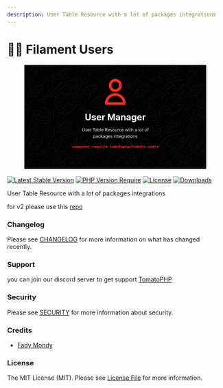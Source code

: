```yaml
---
description: User Table Resource with a lot of packages integrations
---
```


# 👨‍🏭 Filament Users



<figure><img src="../../.gitbook/assets/3x1io-tomato-users.jpeg" alt=""><figcaption></figcaption></figure>

[![Latest Stable Version](https://camo.githubusercontent.com/eac5c82cb977ed342c82193f0e87ef768668188253fbf90483b316c4fef32944/68747470733a2f2f706f7365722e707567782e6f72672f746f6d61746f7068702f66696c616d656e742d75736572732f76657273696f6e2e737667)](https://packagist.org/packages/tomatophp/filament-users) [![PHP Version Require](https://camo.githubusercontent.com/bea3a76674e5983e2b2fce1d475d654c8fa2b55c83421e794d9e5ac4582d0492/687474703a2f2f706f7365722e707567782e6f72672f746f6d61746f7068702f66696c616d656e742d75736572732f726571756972652f706870)](https://packagist.org/packages/tomatophp/filament-users) [![License](https://camo.githubusercontent.com/016dda5192d52d4224e7006478d5830c1240f27246f9c0f5ce529630592970f8/68747470733a2f2f706f7365722e707567782e6f72672f746f6d61746f7068702f66696c616d656e742d75736572732f6c6963656e73652e737667)](https://packagist.org/packages/tomatophp/filament-users) [![Downloads](https://camo.githubusercontent.com/77209545cd1c2209a5e913b302391c5b47105df27468f24ce8b619128e1b9375/68747470733a2f2f706f7365722e707567782e6f72672f746f6d61746f7068702f66696c616d656e742d75736572732f642f746f74616c2e737667)](https://packagist.org/packages/tomatophp/filament-users)

User Table Resource with a lot of packages integrations

for v2 please use this [repo](https://github.com/3x1io/filament-user)

### Changelog <a href="#user-content-changelog" id="user-content-changelog"></a>

Please see [CHANGELOG](https://github.com/tomatophp/filament-users/blob/master/CHANGELOG.md) for more information on what has changed recently.

### Support <a href="#user-content-support" id="user-content-support"></a>

you can join our discord server to get support [TomatoPHP](https://discord.gg/VZc8nBJ3ZU)

### Security <a href="#user-content-security" id="user-content-security"></a>

Please see [SECURITY](https://github.com/tomatophp/filament-users/blob/master/SECURITY.md) for more information about security.

### Credits <a href="#user-content-credits" id="user-content-credits"></a>

* [Fady Mondy](mailto:info@3x1.io)

### License <a href="#user-content-license" id="user-content-license"></a>

The MIT License (MIT). Please see [License File](https://github.com/tomatophp/filament-users/blob/master/LICENSE.md) for more information.
